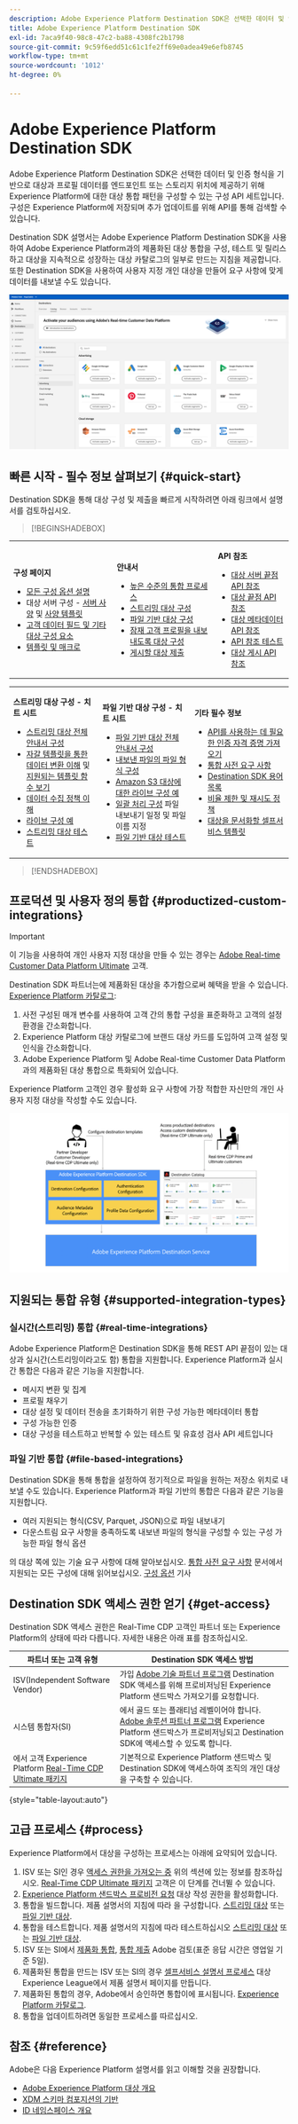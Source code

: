 ```yaml
---
description: Adobe Experience Platform Destination SDK은 선택한 데이터 및 인증 형식을 기반으로 대상 및 프로필 데이터를 엔드포인트 또는 스토리지 위치에 전달하도록 Experience Platform에 대한 대상 통합 패턴을 구성할 수 있는 구성 API 세트입니다. 구성은 Experience Platform에 저장되며 추가 업데이트를 위해 API를 통해 검색할 수 있습니다.
title: Adobe Experience Platform Destination SDK
exl-id: 7aca9f40-98c8-47c2-ba88-4308fc2b1798
source-git-commit: 9c59f6edd51c61c1fe2ff69e0adea49e6efb8745
workflow-type: tm+mt
source-wordcount: '1012'
ht-degree: 0%

---
```


# Adobe Experience Platform Destination SDK

Adobe Experience Platform Destination SDK은 선택한 데이터 및 인증 형식을 기반으로 대상과 프로필 데이터를 엔드포인트 또는 스토리지 위치에 제공하기 위해 Experience Platform에 대한 대상 통합 패턴을 구성할 수 있는 구성 API 세트입니다. 구성은 Experience Platform에 저장되며 추가 업데이트를 위해 API를 통해 검색할 수 있습니다.

Destination SDK 설명서는 Adobe Experience Platform Destination SDK을 사용하여 Adobe Experience Platform과의 제품화된 대상 통합을 구성, 테스트 및 릴리스하고 대상을 지속적으로 성장하는 대상 카탈로그의 일부로 만드는 지침을 제공합니다. 또한 Destination SDK을 사용하여 사용자 지정 개인 대상을 만들어 요구 사항에 맞게 데이터를 내보낼 수도 있습니다.

![대상 카탈로그를 표시하는 Experience Platform UI의 스크린샷입니다.](assets/destinations-catalog-overview.png)

## 빠른 시작 - 필수 정보 살펴보기 {#quick-start}

Destination SDK을 통해 대상 구성 및 제출을 빠르게 시작하려면 아래 링크에서 설명서를 검토하십시오.

>[!BEGINSHADEBOX]

<table style="border: 0;">
  <tbody>
    <tr>
        <td>
            <p><b>구성 페이지</b></p>
            <ul>
                <li><a href="/help/destinations/destination-sdk/functionality/configuration-options.md">모든 구성 옵션 설명</a></li>
                <li> 대상 서버 구성 - <a href="/help/destinations/destination-sdk/functionality/destination-server/server-specs.md">서버 사양</a> 및 <a href="/help/destinations/destination-sdk/functionality/destination-server/templating-specs.md">사양 템플릿</a></li>
                <li><a href="/help/destinations/destination-sdk/functionality/destination-configuration/customer-data-fields.md">고객 데이터 필드 및 기타 대상 구성 요소</a></li>
                <li><a href="https://experienceleague.adobe.com/en/docs/experience-platform/destinations/destination-sdk/functionality/destination-server/message-format">템플릿 및 매크로</a></li>
            </ul>
        </td>
        <td>
            <p><b>안내서</b></p>
            <ul>
                <li><a href="/help/destinations/destination-sdk/overview.md#process">높은 수준의 통합 프로세스</a></li>
                <li><a href="/help/destinations/destination-sdk/guides/configure-destination-instructions.md">스트리밍 대상 구성</a></li>
                <li><a href="/help/destinations/destination-sdk/guides/configure-file-based-destination-instructions.md">파일 기반 대상 구성</a></li>
                <li><a href="/help/destinations/destination-sdk/guides/batch/configure-prospect-audience-destination.md">잠재 고객 프로필을 내보내도록 대상 구성</a></li>
                <li><a href="/help/destinations/destination-sdk/guides/submit-destination.md">게시할 대상 제출</a></li>
            </ul>
        </td>
                <td>
            <p><b>API 참조</b></p>
            <ul>
                <li><a href="https://developer.adobe.com/experience-platform-apis/references/destination-authoring/#tag/Destination-servers-and-templates">대상 서버 끝점 API 참조</a></li>
                <li><a href="https://developer.adobe.com/experience-platform-apis/references/destination-authoring/#tag/Destination-configurations">대상 끝점 API 참조</a></li>
                <li><a href="https://developer.adobe.com/experience-platform-apis/references/destination-authoring/#tag/Audience-metadata-templates">대상 메타데이터 API 참조</a></li>
                <li><a href="https://developer.adobe.com/experience-platform-apis/references/destination-authoring/#tag/Destination-testing">API 참조 테스트</a></li>
                <li><a href="https://developer.adobe.com/experience-platform-apis/references/destination-authoring/#tag/Destination-publishing">대상 게시 API 참조</a></li>
            </ul>
        </td>
    </tr>
  </tbody>
</table>

<table style="border: 0;">
  <tbody>
    <tr>
        <td>
            <p><b>스트리밍 대상 구성 - 치트 시트</b></p>
            <ul>
                <li><a href="/help/destinations/destination-sdk/guides/configure-destination-instructions.md">스트리밍 대상 전체 안내서 구성</a></li>
                <li><a href="/help/destinations/destination-sdk/functionality/destination-server/message-format.md">자갈 템플릿을 통한 데이터 변환 이해</a> 및 <a href="/help/destinations/destination-sdk/functionality/destination-server/supported-functions.md">지원되는 템플릿 함수 보기</a></li>
                <li><a href="/help/destinations/destination-sdk/functionality/destination-configuration/aggregation-policy.md">데이터 수집 정책 이해</a></li>
                <li><a href="https://experienceleague.adobe.com/en/docs/experience-platform/destinations/destination-sdk/functionality/destination-server/message-format">라이브 구성 예</a></li>
                <li><a href="/help/destinations/destination-sdk/testing-api/streaming-destinations/streaming-destination-testing-overview.md">스트리밍 대상 테스트</a></li>
            </ul>
        </td>
        <td>
            <p><b>파일 기반 대상 구성 - 치트 시트</b></p>
            <ul>
                <li><a href="/help/destinations/destination-sdk/guides/configure-file-based-destination-instructions.md">파일 기반 대상 전체 안내서 구성</a></li>
                <li><a href="/help/destinations/destination-sdk/guides/batch/configure-file-formatting-options.md">내보낸 파일의 파일 형식 구성</a></li>
                <li><a href="/help/destinations/destination-sdk/guides/batch/configure-amazon-s3-destination-with-predefined-file-formatting.md">Amazon S3 대상에 대한 라이브 구성 예</a></li>
                <li><a href="/help/destinations/destination-sdk/functionality/destination-configuration/batch-configuration.md">일괄 처리 구성</a> 파일 내보내기 일정 및 파일 이름 지정</li>
                <li><a href="/help/destinations/destination-sdk/testing-api/batch-destinations/file-based-destination-testing-overview.md">파일 기반 대상 테스트</a></li>
            </ul>
        </td>
        <td>
            <p><b>기타 필수 정보</b></p>
            <ul>
                <li><a href="/help/destinations/destination-sdk/getting-started.md#obtain-authentication-credentials">API를 사용하는 데 필요한 인증 자격 증명 가져오기</a></li>
                <li><a href="/help/destinations/destination-sdk/integration-prerequisites.md">통합 사전 요구 사항</a></li>
                <li><a href="/help/destinations/destination-sdk/glossary.md">Destination SDK 용어 목록</a></li>                
                <li><a href="/help/destinations/destination-sdk/functionality/rate-limiting-retry-policy.md">비율 제한 및 재시도 정책</a></li>
                <li><a href="/help/destinations/destination-sdk/docs-framework/self-service-template.md">대상을 문서화할 셀프서비스 템플릿</a></li>
            </ul>
        </td>
    </tr>
  </tbody>
</table>


>[!ENDSHADEBOX]

## 프로덕션 및 사용자 정의 통합 {#productized-custom-integrations}

>[!IMPORTANT]
>
> 이 기능을 사용하여 개인 사용자 지정 대상을 만들 수 있는 경우는 [Adobe Real-time Customer Data Platform Ultimate](https://helpx.adobe.com/legal/product-descriptions/real-time-customer-data-platform.html) 고객.

Destination SDK 파트너는에 제품화된 대상을 추가함으로써 혜택을 받을 수 있습니다. [Experience Platform 카탈로그](../catalog/overview.md):

1. 사전 구성된 매개 변수를 사용하여 고객 간의 통합 구성을 표준화하고 고객의 설정 환경을 간소화합니다.
2. Experience Platform 대상 카탈로그에 브랜드 대상 카드를 도입하여 고객 설정 및 인식을 간소화합니다.
3. Adobe Experience Platform 및 Adobe Real-time Customer Data Platform과의 제품화된 대상 통합으로 특화되어 있습니다.

Experience Platform 고객인 경우 활성화 요구 사항에 가장 적합한 자신만의 개인 사용자 지정 대상을 작성할 수도 있습니다.

![대상 개발자가 Destination SDK과 상호 작용하는 방법과 Real-Time CDP 고객이 제품화된 대상 및 개인 대상의 이점을 활용하는 방법을 보여주는 개요 다이어그램.](assets/destination-sdk-visual.png)

## 지원되는 통합 유형 {#supported-integration-types}

### 실시간(스트리밍) 통합 {#real-time-integrations}

Adobe Experience Platform은 Destination SDK을 통해 REST API 끝점이 있는 대상과 실시간(스트리밍이라고도 함) 통합을 지원합니다. Experience Platform과 실시간 통합은 다음과 같은 기능을 지원합니다.

* 메시지 변환 및 집계
* 프로필 채우기
* 대상 설정 및 데이터 전송을 초기화하기 위한 구성 가능한 메타데이터 통합
* 구성 가능한 인증
* 대상 구성을 테스트하고 반복할 수 있는 테스트 및 유효성 검사 API 세트입니다

### 파일 기반 통합 {#file-based-integrations}

Destination SDK을 통해 통합을 설정하여 정기적으로 파일을 원하는 저장소 위치로 내보낼 수도 있습니다. Experience Platform과 파일 기반의 통합은 다음과 같은 기능을 지원합니다.

* 여러 지원되는 형식(CSV, Parquet, JSON)으로 파일 내보내기
* 다운스트림 요구 사항을 충족하도록 내보낸 파일의 형식을 구성할 수 있는 구성 가능한 파일 형식 옵션

의 대상 쪽에 있는 기술 요구 사항에 대해 알아보십시오. [통합 사전 요구 사항](integration-prerequisites.md) 문서에서 지원되는 모든 구성에 대해 읽어보십시오. [구성 옵션](functionality/configuration-options.md) 기사

## Destination SDK 액세스 권한 얻기 {#get-access}

Destination SDK 액세스 권한은 Real-Time CDP 고객인 파트너 또는 Experience Platform의 상태에 따라 다릅니다. 자세한 내용은 아래 표를 참조하십시오.

| 파트너 또는 고객 유형 | Destination SDK 액세스 방법 |
---------|----------|
| ISV(Independent Software Vendor) | 가입 [Adobe 기술 파트너 프로그램](https://partners.adobe.com/technologyprogram/experiencecloud.html) Destination SDK 액세스를 위해 프로비저닝된 Experience Platform 샌드박스 가져오기를 요청합니다. |
| 시스템 통합자(SI) | 에서 골드 또는 플래티넘 레벨이어야 합니다. [Adobe 솔루션 파트너 프로그램](https://solutionpartners.adobe.com/home.html) Experience Platform 샌드박스가 프로비저닝되고 Destination SDK에 액세스할 수 있도록 합니다. |
| 에서 고객 Experience Platform [Real-Time CDP Ultimate 패키지](https://helpx.adobe.com/legal/product-descriptions/real-time-customer-data-platform.html) | 기본적으로 Experience Platform 샌드박스 및 Destination SDK에 액세스하여 조직의 개인 대상을 구축할 수 있습니다. |

{style="table-layout:auto"}

## 고급 프로세스 {#process}

Experience Platform에서 대상을 구성하는 프로세스는 아래에 요약되어 있습니다.

1. ISV 또는 SI인 경우 [액세스 권한을 가져오는 중](#get-access) 위의 섹션에 있는 정보를 참조하십시오. [Real-Time CDP Ultimate 패키지](https://helpx.adobe.com/legal/product-descriptions/real-time-customer-data-platform.html) 고객은 이 단계를 건너뛸 수 있습니다.
2. [Experience Platform 샌드박스 프로비전 요청](https://adobeexchangeec.zendesk.com/hc/en-us/articles/360037457812-Adobe-Experience-Platform-Sandbox-Accounts-Access-Adding-Users-and-Support) 대상 작성 권한을 활성화합니다.
3. 통합을 빌드합니다. 제품 설명서의 지침에 따라 을 구성합니다. [스트리밍 대상](guides/configure-destination-instructions.md) 또는 [파일 기반 대상](guides/configure-file-based-destination-instructions.md).
4. 통합을 테스트합니다. 제품 설명서의 지침에 따라 테스트하십시오 [스트리밍 대상](testing-api/streaming-destinations/streaming-destination-testing-overview.md) 또는 [파일 기반 대상](testing-api/batch-destinations/file-based-destination-testing-overview.md).
5. ISV 또는 SI에서 [제품화 통합](./overview.md#productized-custom-integrations), [통합 제출](guides/submit-destination.md) Adobe 검토(표준 응답 시간은 영업일 기준 5일).
6. 제품화된 통합을 만드는 ISV 또는 SI의 경우 [셀프서비스 설명서 프로세스](docs-framework/documentation-instructions.md) 대상 Experience League에서 제품 설명서 페이지를 만듭니다.
7. 제품화된 통합의 경우, Adobe에서 승인하면 통합이에 표시됩니다. [Experience Platform 카탈로그](../catalog/overview.md).
8. 통합을 업데이트하려면 동일한 프로세스를 따르십시오.

## 참조 {#reference}

Adobe은 다음 Experience Platform 설명서를 읽고 이해할 것을 권장합니다.

* [Adobe Experience Platform 대상 개요](https://experienceleague.adobe.com/docs/experience-platform/destinations/home.html?lang=ko)
* [XDM 스키마 컴포지션의 기반](https://experienceleague.adobe.com/docs/experience-platform/xdm/schema/composition.html?lang=ko-KR)
* [ID 네임스페이스 개요](https://experienceleague.adobe.com/docs/experience-platform/identity/namespaces.html?lang=ko)
